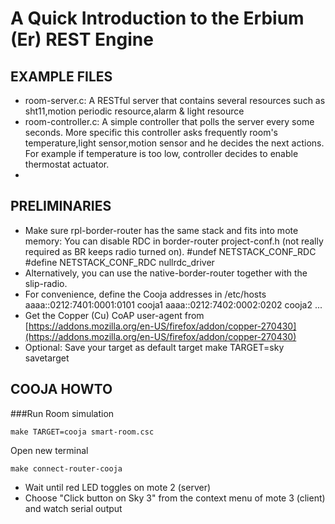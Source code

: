 A Quick Introduction to the Erbium (Er) REST Engine
===================================================

EXAMPLE FILES
-------------

- room-server.c: A RESTful server that contains several resources such as sht11,motion periodic resource,alarm & light resource
- room-controller.c: A simple controller that polls the server every some seconds. More specific this controller asks frequently room's temperature,light sensor,motion sensor and he decides the next actions. For example if temperature is too low, controller decides to enable thermostat actuator.
- 
PRELIMINARIES
-------------

- Make sure rpl-border-router has the same stack and fits into mote memory:
  You can disable RDC in border-router project-conf.h (not really required as BR keeps radio turned on).
    #undef NETSTACK_CONF_RDC
    #define NETSTACK_CONF_RDC     nullrdc_driver
- Alternatively, you can use the native-border-router together with the slip-radio.
- For convenience, define the Cooja addresses in /etc/hosts
      aaaa::0212:7401:0001:0101 cooja1
      aaaa::0212:7402:0002:0202 cooja2
      ...
- Get the Copper (Cu) CoAP user-agent from
  [https://addons.mozilla.org/en-US/firefox/addon/copper-270430](https://addons.mozilla.org/en-US/firefox/addon/copper-270430)
- Optional: Save your target as default target
      make TARGET=sky savetarget

COOJA HOWTO
-----------

###Run Room simulation

    make TARGET=cooja smart-room.csc

Open new terminal

    make connect-router-cooja

- Wait until red LED toggles on mote 2 (server)
- Choose "Click button on Sky 3" from the context menu of mote 3 (client) and
  watch serial output
